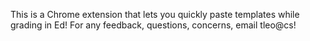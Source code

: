 This is a Chrome extension that lets you quickly paste templates while grading in Ed! For any feedback, questions, concerns, email tleo@cs!
